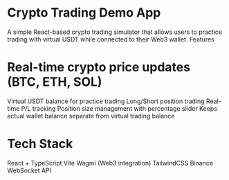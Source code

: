 # Crypto Trading Demo App

A simple React-based crypto trading simulator that allows users to practice trading with virtual USDT while connected to their Web3 wallet.
Features

# Real-time crypto price updates (BTC, ETH, SOL)

Virtual USDT balance for practice trading
Long/Short position trading
Real-time P/L tracking
Position size management with percentage slider
Keeps actual wallet balance separate from virtual trading balance

# Tech Stack

React + TypeScript
Vite
Wagmi (Web3 integration)
TailwindCSS
Binance WebSocket API
